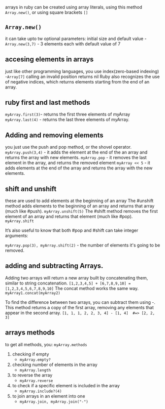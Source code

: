 arrays in ruby can be created using array literals, using this method `Array.new()`, or using square brackets `[]`

## `Array.new()`
it can take upto tw optional parameters: initial size and default value
    - `Array.new(3,7)` - 3 elements each with default value of 7

## accesing elements in arrays
just like other programming languages, you use index(zero-based indexing)
    -`Array[7]`
calling an invalid position returns nil
Ruby also recognizes the use of negative indices, which returns elements starting from the end of an array.

## ruby first and last methods
`myArray.first(3)`- returns the first three elements of myArray
`myArray.last(4)` - returns the last three elements of myArray.

## Adding and removing elements 
you just use the push and pop method, or the shovel operator.
`myArray.push(3,4)` - it adds the element at the end of the an array and returns the array with new elements.
`myArray.pop` - it removes the last element in the array, and returns the removed element
`myArray << 5` - it adds elements at the end of the array and returns the array with the new elements.

## shift and unshift
these are used to add elements at the beginning of an array
The #unshift method adds elements to the beginning of an array and returns that array (much like #push). 
`myArray.unshift(5)`
The #shift method removes the first element of an array and returns that element (much like #pop).
`myArray.shift`

It’s also useful to know that both #pop and #shift can take integer arguments:

`myArray.pop(3), myArray.shift(2)` - the number of elements it's going to be removed.

## adding and subtracting Arrays.
Adding two arrays will return a new array built by concatenating them, similar to string concatenation.
`[1,2,3,4,5] + [6,7,8,9,10] = [1,2,3,4,5,6,7,8,9,10]`
 The concat method works the same way.
 `myArray1.concat(myArray2)`

 To find the difference between two arrays, you can subtract them using -. This method returns a copy of the first array, removing any elements that appear in the second array.
 `[1, 1, 1, 2, 2, 3, 4] - [1, 4]  #=> [2, 2, 3]`

 ## arrays methods
 to get all methods, you: `myArray.methods`
 1. checking if empty
    - `myArray.empty?`
 2. checking number of elements in the array
    - `myArray.length`
 3. to reverse the array
    - `myArray.reverse`
 4. to check if a specific element is included in the array
    - `myArray.include?(4)`
 5. to join arrays in an element into one
    - `myArray.join, myArray.join("-")`
